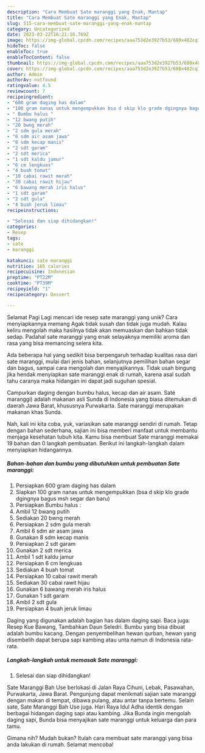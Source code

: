 ```yaml
---
description: "Cara Membuat Sate maranggi yang Enak, Mantap"
title: "Cara Membuat Sate maranggi yang Enak, Mantap"
slug: 515-cara-membuat-sate-maranggi-yang-enak-mantap
category: Uncategorized
date: 2023-03-22T16:21:18.769Z
image: https://img-global.cpcdn.com/recipes/aaa753d2e3927b53/680x482cq70/sate-maranggi-foto-resep-utama.jpg
hideToc: false
enableToc: true
enableTocContent: false
thumbnail: https://img-global.cpcdn.com/recipes/aaa753d2e3927b53/680x482cq70/sate-maranggi-foto-resep-utama.jpg
cover: https://img-global.cpcdn.com/recipes/aaa753d2e3927b53/680x482cq70/sate-maranggi-foto-resep-utama.jpg
author: Admin
authorAv: notfound
ratingvalue: 4.5
reviewcount: 7
recipeingredient:
- "600 gram daging has dalam"
- "100 gram nanas untuk mengempukkan bsa d skip klo grade dgingnya bagus msh segar dan baru"
- " Bumbu halus "
- "12 bwang putih"
- "20 bwng merah"
- "2 sdm gula merah"
- "6 sdm air asam jawa"
- "8 sdm kecap manis"
- "2 sdt garam"
- "2 sdt merica"
- "1 sdt kaldu jamur"
- "6 cm lengkuas"
- "4 buah tomat"
- "10 cabai rawit merah"
- "30 cabai rawit hijau"
- "6 bawang merah iris halus"
- "1 sdt garam"
- "2 sdt gula"
- "4 buah jeruk limau"
recipeinstructions:

- "Selesai dan siap dihidangkan!"
categories:
- Resep
tags:
- sate
- maranggi

katakunci: sate maranggi 
nutrition: 165 calories
recipecuisine: Indonesian
preptime: "PT22M"
cooktime: "PT39M"
recipeyield: "1"
recipecategory: Dessert

---
```



Selamat Pagi Lagi mencari ide resep sate maranggi yang unik? Cara menyiapkannya memang Agak tidak susah dan tidak juga mudah. Kalau keliru mengolah maka hasilnya tidak akan memuaskan dan bahkan tidak sedap. Padahal sate maranggi yang enak selayaknya memiliki aroma dan rasa yang bisa memancing selera kita.


Ada beberapa hal yang sedikit bisa berpengaruh terhadap kualitas rasa dari sate maranggi, mulai dari jenis bahan, selanjutnya pemilihan bahan segar dan bagus, sampai cara mengolah dan menyajikannya. Tidak usah bingung jika hendak menyiapkan sate maranggi enak di rumah, karena asal sudah tahu caranya maka hidangan ini dapat jadi suguhan spesial.

Campurkan daging dengan bumbu halus, kecap dan air asam. Saté maranggi) adalah makanan asli Sunda di Indonesia yang biasa ditemukan di daerah Jawa Barat, khususnya Purwakarta. Sate maranggi merupakan makanan khas Sunda.


Nah, kali ini kita coba, yuk, variasikan sate maranggi sendiri di rumah. Tetap dengan bahan sederhana, sajian ini bisa memberi manfaat untuk membantu menjaga kesehatan tubuh kita. Kamu bisa membuat Sate maranggi memakai 19 bahan dan 0 langkah pembuatan. Berikut ini langkah-langkah dalam menyiapkan hidangannya.

<!--inarticleads1-->

##### Bahan-bahan dan bumbu yang dibutuhkan untuk pembuatan Sate maranggi:

1. Persiapkan 600 gram daging has dalam
1. Siapkan 100 gram nanas untuk mengempukkan (bsa d skip klo grade dgingnya bagus msh segar dan baru)
1. Persiapkan  Bumbu halus :
1. Ambil 12 bwang putih
1. Sediakan 20 bwng merah
1. Persiapkan 2 sdm gula merah
1. Ambil 6 sdm air asam jawa
1. Gunakan 8 sdm kecap manis
1. Persiapkan 2 sdt garam
1. Gunakan 2 sdt merica
1. Ambil 1 sdt kaldu jamur
1. Persiapkan 6 cm lengkuas
1. Sediakan 4 buah tomat
1. Persiapkan 10 cabai rawit merah
1. Sediakan 30 cabai rawit hijau
1. Gunakan 6 bawang merah iris halus
1. Gunakan 1 sdt garam
1. Ambil 2 sdt gula
1. Persiapkan 4 buah jeruk limau


Daging yang digunakan adalah bagian has dalam daging sapi. Baca juga: Resep Kue Bawang, Tambahkan Daun Seledri. Bumbu yang bisa dibuat adalah bumbu kacang. Dengan penyembelihan hewan qurban, hewan yang disembelih dapat berupa sapi kambing atau unta namun di Indonesia rata-rata. 

<!--inarticleads2-->

##### Langkah-langkah untuk memasak Sate maranggi:


1. Selesai dan siap dihidangkan!

Sate Maranggi Bah Use berlokasi di Jalan Raya Cihuni, Lebak, Pasawahan, Purwakarta, Jawa Barat. Pengunjung dapat menikmati sajian sate maranggi dengan makan di tempat, dibawa pulang, atau antar tanpa bertemu. Selain sate, Sate Maranggi Bah Use juga. Hari Raya Idul Adha identik dengan berbagai hidangan daging sapi atau kambing. Jika Bunda ingin mengolah daging sapi, Bunda bisa menyajikan sate maranggi untuk keluarga dan para tamu. 

Gimana nih? Mudah bukan? Itulah cara membuat sate maranggi yang bisa anda lakukan di rumah. Selamat mencoba!
